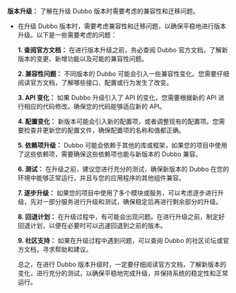 **版本升级：** 了解在升级 Dubbo 版本时需要考虑的兼容性和迁移问题。

- 在升级 Dubbo 版本时，需要考虑兼容性和迁移问题，以确保平稳地进行版本升级。以下是一些需要考虑的问题：

  **1. 查阅官方文档：** 在进行版本升级之前，务必查阅 Dubbo 官方文档，了解新版本的变更、新增功能以及可能的兼容性问题。

  **2. 兼容性问题：** 不同版本的 Dubbo 可能会引入一些兼容性变化。您需要仔细阅读官方文档，了解哪些接口、配置或行为发生了改变。

  **3. API 变化：** 如果 Dubbo 升级引入了 API 的变化，您需要根据新的 API 进行相应的代码修改。确保您的代码能够适应新的 API。

  **4. 配置变化：** 新版本可能会引入新的配置项，或者调整现有的配置项。您需要检查并更新您的配置文件，确保配置项的名称和值都正确。

  **5. 依赖项升级：** Dubbo 可能会依赖于其他的库或框架，如果您的项目中使用了这些依赖项，需要确保这些依赖项也能与新版本的 Dubbo 兼容。

  **6. 测试：** 在升级之前，建议您进行充分的测试，确保新版本的 Dubbo 在您的环境中能够正常运行，并且与您的应用程序的其他组件兼容。

  **7. 逐步升级：** 如果您的项目中使用了多个模块或服务，可以考虑逐步进行升级，先对一部分服务进行升级和测试，确保稳定后再进行剩余部分的升级。

  **8. 回退计划：** 在升级过程中，有可能会出现问题。在进行升级之前，制定好回退计划，以便在必要时可以迅速回退到之前的版本。

  **9. 社区支持：** 如果在升级过程中遇到问题，可以查阅 Dubbo 的社区论坛或官方文档，寻求帮助和建议。

  总之，在进行 Dubbo 版本升级时，一定要仔细阅读官方文档，了解新版本的变化，进行充分的测试，以确保平稳地完成升级，并保持系统的稳定性和正常运行。